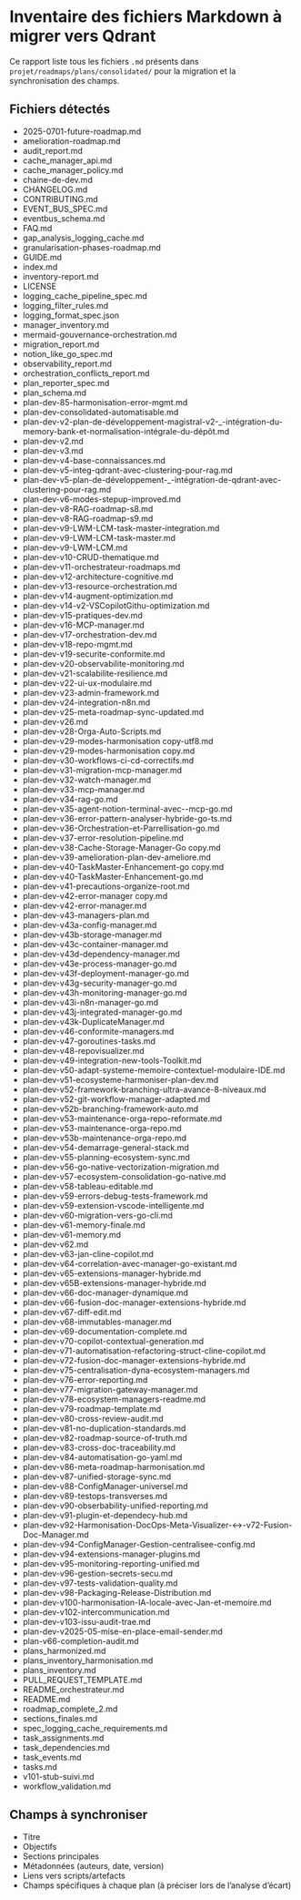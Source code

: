 # Inventaire des fichiers Markdown à migrer vers Qdrant

Ce rapport liste tous les fichiers `.md` présents dans `projet/roadmaps/plans/consolidated/` pour la migration et la synchronisation des champs.

## Fichiers détectés

- 2025-0701-future-roadmap.md
- amelioration-roadmap.md
- audit_report.md
- cache_manager_api.md
- cache_manager_policy.md
- chaine-de-dev.md
- CHANGELOG.md
- CONTRIBUTING.md
- EVENT_BUS_SPEC.md
- eventbus_schema.md
- FAQ.md
- gap_analysis_logging_cache.md
- granularisation-phases-roadmap.md
- GUIDE.md
- index.md
- inventory-report.md
- LICENSE
- logging_cache_pipeline_spec.md
- logging_filter_rules.md
- logging_format_spec.json
- manager_inventory.md
- mermaid-gouvernance-orchestration.md
- migration_report.md
- notion_like_go_spec.md
- observability_report.md
- orchestration_conflicts_report.md
- plan_reporter_spec.md
- plan_schema.md
- plan-dev-85-harmonisation-error-mgmt.md
- plan-dev-consolidated-automatisable.md
- plan-dev-v2-plan-de-développement-magistral-v2-_-intégration-du-memory-bank-et-normalisation-intégrale-du-dépôt.md
- plan-dev-v2.md
- plan-dev-v3.md
- plan-dev-v4-base-connaissances.md
- plan-dev-v5-integ-qdrant-avec-clustering-pour-rag.md
- plan-dev-v5-plan-de-développement-_-intégration-de-qdrant-avec-clustering-pour-rag.md
- plan-dev-v6-modes-stepup-improved.md
- plan-dev-v8-RAG-roadmap-s8.md
- plan-dev-v8-RAG-roadmap-s9.md
- plan-dev-v9-LWM-LCM-task-master-integration.md
- plan-dev-v9-LWM-LCM-task-master.md
- plan-dev-v9-LWM-LCM.md
- plan-dev-v10-CRUD-thematique.md
- plan-dev-v11-orchestrateur-roadmaps.md
- plan-dev-v12-architecture-cognitive.md
- plan-dev-v13-resource-orchestration.md
- plan-dev-v14-augment-optimization.md
- plan-dev-v14-v2-VSCopilotGithu-optimization.md
- plan-dev-v15-pratiques-dev.md
- plan-dev-v16-MCP-manager.md
- plan-dev-v17-orchestration-dev.md
- plan-dev-v18-repo-mgmt.md
- plan-dev-v19-securite-conformite.md
- plan-dev-v20-observabilite-monitoring.md
- plan-dev-v21-scalabilite-resilience.md
- plan-dev-v22-ui-ux-modulaire.md
- plan-dev-v23-admin-framework.md
- plan-dev-v24-integration-n8n.md
- plan-dev-v25-meta-roadmap-sync-updated.md
- plan-dev-v26.md
- plan-dev-v28-Orga-Auto-Scripts.md
- plan-dev-v29-modes-harmonisation copy-utf8.md
- plan-dev-v29-modes-harmonisation copy.md
- plan-dev-v30-workflows-ci-cd-correctifs.md
- plan-dev-v31-migration-mcp-manager.md
- plan-dev-v32-watch-manager.md
- plan-dev-v33-mcp-manager.md
- plan-dev-v34-rag-go.md
- plan-dev-v35-agent-notion-terminal-avec--mcp-go.md
- plan-dev-v36-error-pattern-analyser-hybride-go-ts.md
- plan-dev-v36-Orchestration-et-Parrellisation-go.md
- plan-dev-v37-error-resolution-pipeline.md
- plan-dev-v38-Cache-Storage-Manager-Go copy.md
- plan-dev-v39-amelioration-plan-dev-ameliore.md
- plan-dev-v40-TaskMaster-Enhancement-go copy.md
- plan-dev-v40-TaskMaster-Enhancement-go.md
- plan-dev-v41-precautions-organize-root.md
- plan-dev-v42-error-manager copy.md
- plan-dev-v42-error-manager.md
- plan-dev-v43-managers-plan.md
- plan-dev-v43a-config-manager.md
- plan-dev-v43b-storage-manager.md
- plan-dev-v43c-container-manager.md
- plan-dev-v43d-dependency-manager.md
- plan-dev-v43e-process-manager-go.md
- plan-dev-v43f-deployment-manager-go.md
- plan-dev-v43g-security-manager-go.md
- plan-dev-v43h-monitoring-manager-go.md
- plan-dev-v43i-n8n-manager-go.md
- plan-dev-v43j-integrated-manager-go.md
- plan-dev-v43k-DuplicateManager.md
- plan-dev-v46-conformite-managers.md
- plan-dev-v47-goroutines-tasks.md
- plan-dev-v48-repovisualizer.md
- plan-dev-v49-integration-new-tools-Toolkit.md
- plan-dev-v50-adapt-systeme-memoire-contextuel-modulaire-IDE.md
- plan-dev-v51-ecosysteme-harmoniser-plan-dev.md
- plan-dev-v52-framework-branching-ultra-avance-8-niveaux.md
- plan-dev-v52-git-workflow-manager-adapted.md
- plan-dev-v52b-branching-framework-auto.md
- plan-dev-v53-maintenance-orga-repo-reformate.md
- plan-dev-v53-maintenance-orga-repo.md
- plan-dev-v53b-maintenance-orga-repo.md
- plan-dev-v54-demarrage-general-stack.md
- plan-dev-v55-planning-ecosystem-sync.md
- plan-dev-v56-go-native-vectorization-migration.md
- plan-dev-v57-ecosystem-consolidation-go-native.md
- plan-dev-v58-tableau-editable.md
- plan-dev-v59-errors-debug-tests-framework.md
- plan-dev-v59-extension-vscode-intelligente.md
- plan-dev-v60-migration-vers-go-cli.md
- plan-dev-v61-memory-finale.md
- plan-dev-v61-memory.md
- plan-dev-v62.md
- plan-dev-v63-jan-cline-copilot.md
- plan-dev-v64-correlation-avec-manager-go-existant.md
- plan-dev-v65-extensions-manager-hybride.md
- plan-dev-v65B-extensions-manager-hybride.md
- plan-dev-v66-doc-manager-dynamique.md
- plan-dev-v66-fusion-doc-manager-extensions-hybride.md
- plan-dev-v67-diff-edit.md
- plan-dev-v68-immutables-manager.md
- plan-dev-v69-documentation-complete.md
- plan-dev-v70-copilot-contextual-generation.md
- plan-dev-v71-automatisation-refactoring-struct-cline-copilot.md
- plan-dev-v72-fusion-doc-manager-extensions-hybride.md
- plan-dev-v75-centralisation-dyna-ecosystem-managers.md
- plan-dev-v76-error-reporting.md
- plan-dev-v77-migration-gateway-manager.md
- plan-dev-v78-ecosystem-managers-readme.md
- plan-dev-v79-roadmap-template.md
- plan-dev-v80-cross-review-audit.md
- plan-dev-v81-no-duplication-standards.md
- plan-dev-v82-roadmap-source-of-truth.md
- plan-dev-v83-cross-doc-traceability.md
- plan-dev-v84-automatisation-go-yaml.md
- plan-dev-v86-meta-roadmap-harmonisation.md
- plan-dev-v87-unified-storage-sync.md
- plan-dev-v88-ConfigManager-universel.md
- plan-dev-v89-testops-transverses.md
- plan-dev-v90-obserbability-unified-reporting.md
- plan-dev-v91-plugin-et-dependecy-hub.md
- plan-dev-v92-Harmonisation-DocOps-Meta-Visualizer-↔-v72-Fusion-Doc-Manager.md
- plan-dev-v94-ConfigManager-Gestion-centralisee-config.md
- plan-dev-v94-extensions-manager-plugins.md
- plan-dev-v95-monitoring-reporting-unified.md
- plan-dev-v96-gestion-secrets-secu.md
- plan-dev-v97-tests-validation-quality.md
- plan-dev-v98-Packaging-Release-Distribution.md
- plan-dev-v100-harmonisation-IA-locale-avec-Jan-et-memoire.md
- plan-dev-v102-intercommunication.md
- plan-dev-v103-issu-audit-trae.md
- plan-dev-v2025-05-mise-en-place-email-sender.md
- plan-v66-completion-audit.md
- plans_harmonized.md
- plans_inventory_harmonisation.md
- plans_inventory.md
- PULL_REQUEST_TEMPLATE.md
- README_orchestrateur.md
- README.md
- roadmap_complete_2.md
- sections_finales.md
- spec_logging_cache_requirements.md
- task_assignments.md
- task_dependencies.md
- task_events.md
- tasks.md
- v101-stub-suivi.md
- workflow_validation.md

## Champs à synchroniser

- Titre
- Objectifs
- Sections principales
- Métadonnées (auteurs, date, version)
- Liens vers scripts/artefacts
- Champs spécifiques à chaque plan (à préciser lors de l’analyse d’écart)
